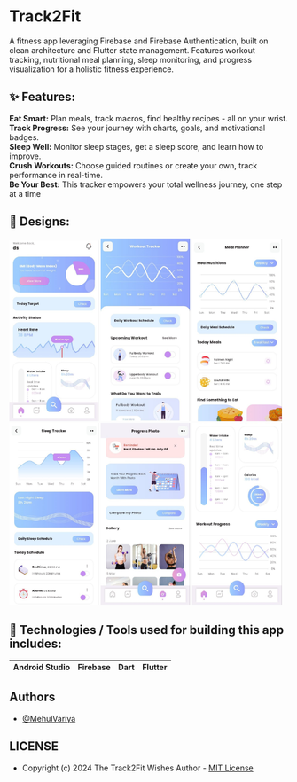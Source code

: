 # Track2Fit
A fitness app leveraging Firebase and Firebase Authentication, built on clean architecture and Flutter state management. Features workout tracking, nutritional meal planning, sleep monitoring, and progress visualization for a holistic fitness experience.


## ✨ Features:

__Eat Smart:__ Plan meals, track macros, find healthy recipes - all on your wrist.<br>
__Track Progress:__ See your journey with charts, goals, and motivational badges.<br>
__Sleep Well:__ Monitor sleep stages, get a sleep score, and learn how to improve.<br>
__Crush Workouts:__ Choose guided routines or create your own, track performance in real-time.<br>
__Be Your Best:__ This tracker empowers your total wellness journey, one step at a time<br>

## 🤩 Designs:
<div style = ""> 
<img src="https://github.com/MehulVariya/Track2Fit/blob/main/images/1.jpg" width="32%"/>
<img src="https://github.com/MehulVariya/Track2Fit/blob/main/images/3.jpg" width="32%"/>
<img src="https://github.com/MehulVariya/Track2Fit/blob/main/images/4.jpg" width="32%"/>
<img src="https://github.com/MehulVariya/Track2Fit/blob/main/images/5.jpg" width="32%"/>
<img src="https://github.com/MehulVariya/Track2Fit/blob/main/images/6.jpg" width="32%"/>
<img src="https://github.com/MehulVariya/Track2Fit/blob/main/images/7.jpg" width="32%"/>
</div>


## 📱 Technologies / Tools used for building this app includes:
| Android Studio | Firebase | Dart | Flutter
| --- | --- | --- | --- |
## Authors

- [@MehulVariya](https://github.com/MehulVariya)

## LICENSE
  
  - Copyright (c) 2024 The Track2Fit Wishes Author - [MIT License]
 
 [Fontawesome]: https://play.google.com/store/apps/details?id=com.ninesquaretech.valentineday
 [MIT License]: https://github.com/MehulVariya/Happy-Valentine-Day-Wishes/blob/main/LICENSE.txt
